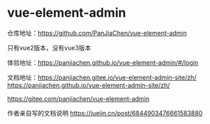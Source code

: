 # vue-element-admin

仓库地址：https://github.com/PanJiaChen/vue-element-admin

只有vue2版本，没有vue3版本

体验地址：https://panjiachen.github.io/vue-element-admin/#/login

文档地址：https://panjiachen.gitee.io/vue-element-admin-site/zh/
https://panjiachen.github.io/vue-element-admin-site/zh/


https://gitee.com/panjiachen/vue-element-admin

作者亲自写的文档说明
https://juejin.cn/post/6844903476661583880